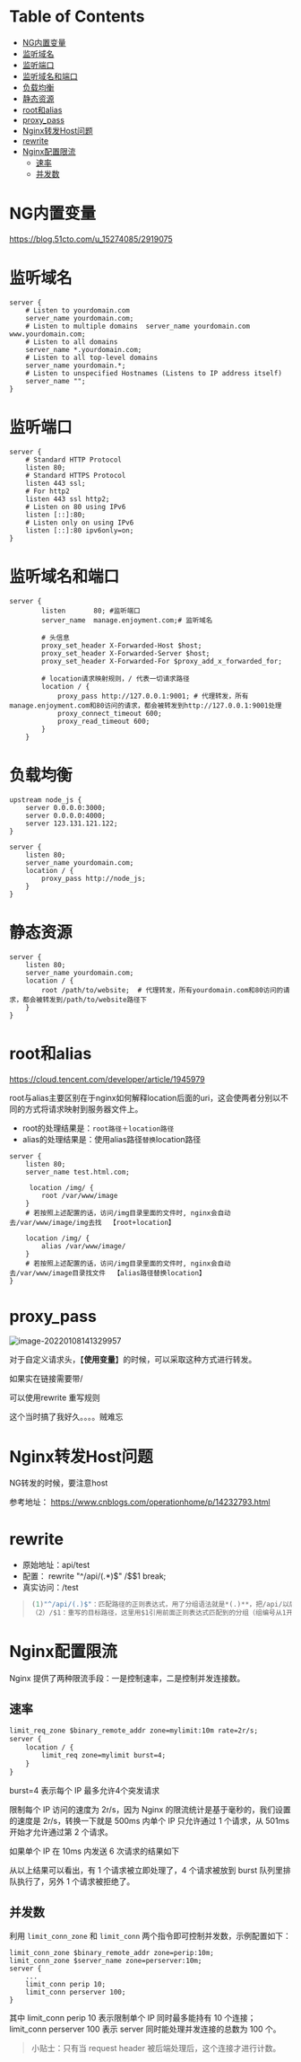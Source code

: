 # Table of Contents

* [NG内置变量](#ng内置变量)
* [监听域名](#监听域名)
* [监听端口](#监听端口)
* [监听域名和端口](#监听域名和端口)
* [负载均衡](#负载均衡)
* [静态资源](#静态资源)
* [root和alias](#root和alias)
* [proxy_pass](#proxy_pass)
* [Nginx转发Host问题](#nginx转发host问题)
* [rewrite](#rewrite)
* [Nginx配置限流](#nginx配置限流)
  * [速率](#速率)
  * [并发数](#并发数)






# NG内置变量



https://blog.51cto.com/u_15274085/2919075





# 监听域名



```nginx
server {
    # Listen to yourdomain.com
    server_name yourdomain.com;
    # Listen to multiple domains  server_name yourdomain.com www.yourdomain.com;
    # Listen to all domains
    server_name *.yourdomain.com;
    # Listen to all top-level domains
    server_name yourdomain.*;
    # Listen to unspecified Hostnames (Listens to IP address itself)
    server_name "";
}
```



# 监听端口

```nginx
server {
    # Standard HTTP Protocol
    listen 80;
    # Standard HTTPS Protocol
    listen 443 ssl;
    # For http2
    listen 443 ssl http2;
    # Listen on 80 using IPv6
    listen [::]:80;
    # Listen only on using IPv6
    listen [::]:80 ipv6only=on;
}
```



# 监听域名和端口

```nginx
server {
        listen       80; #监听端口
        server_name  manage.enjoyment.com;# 监听域名

		# 头信息
        proxy_set_header X-Forwarded-Host $host;
        proxy_set_header X-Forwarded-Server $host;
        proxy_set_header X-Forwarded-For $proxy_add_x_forwarded_for;

		# location请求映射规则，/ 代表一切请求路径
        location / {
			proxy_pass http://127.0.0.1:9001; # 代理转发，所有manage.enjoyment.com和80访问的请求，都会被转发到http://127.0.0.1:9001处理
			proxy_connect_timeout 600;
			proxy_read_timeout 600;
        }
    }
```



# 负载均衡

```nginx
upstream node_js {
    server 0.0.0.0:3000;
    server 0.0.0.0:4000;
    server 123.131.121.122;
}

server {
    listen 80;
    server_name yourdomain.com;
    location / {
        proxy_pass http://node_js;
    }
}
```





# 静态资源

```nginx
server {
    listen 80;
    server_name yourdomain.com;
    location / {
        root /path/to/website;  # 代理转发，所有yourdomain.com和80访问的请求，都会被转发到/path/to/website路径下
    }
}
```







# root和alias

https://cloud.tencent.com/developer/article/1945979




root与alias主要区别在于nginx如何解释location后面的uri，这会使两者分别以不同的方式将请求映射到服务器文件上。

+ root的处理结果是：`root路径＋location路径`
+ alias的处理结果是：使用alias路径`替换`location路径

```nginx
server {
    listen 80;
    server_name test.html.com;
 
     location /img/ {
        root /var/www/image
    }
	# 若按照上述配置的话，访问/img目录里面的文件时, nginx会自动去/var/www/image/img去找  【root+location】

	location /img/ {
 		alias /var/www/image/
	}
	# 若按照上述配置的话，访问/img目录里面的文件时, nginx会自动去/var/www/image目录找文件  【alias路径替换location】
}
```



# proxy_pass

![image-20220108141329957](.images/image-20220108141329957.png)

对于自定义请求头，【**使用变量**】的时候，可以采取这种方式进行转发。

如果实在链接需要带/ 

可以使用rewrite 重写规则

这个当时搞了我好久。。。。贼难忘



# Nginx转发Host问题

NG转发的时候，要注意host

参考地址： https://www.cnblogs.com/operationhome/p/14232793.html



# rewrite

+ 原始地址：api/test
+ 配置： rewrite "^/api/(.*)$" /$$1 break;
+ 真实访问：/test

> ```javascript
> (1)"^/api/(.)$"：匹配路径的正则表达式，用了分组语法就是*(.)**，把/api/以后的所有部分当做1组；
> （2）/$1：重写的目标路径，这里用$1引用前面正则表达式匹配到的分组（组编号从1开始，也就是api），即/api/后面的所有。这样新的路径就是除去/api/以外的所有，就达到了去除/api前缀的目的
> ```




# Nginx配置限流

Nginx 提供了两种限流手段：一是控制速率，二是控制并发连接数。



## 速率

```xml
limit_req_zone $binary_remote_addr zone=mylimit:10m rate=2r/s;
server { 
    location / { 
        limit_req zone=mylimit burst=4;
    }
}
```

burst=4 表示每个 IP 最多允许4个突发请求

限制每个 IP 访问的速度为 2r/s，因为 Nginx 的限流统计是基于毫秒的，我们设置的速度是 2r/s，转换一下就是 500ms 内单个 IP 只允许通过 1 个请求，从 501ms 开始才允许通过第 2 个请求。

如果单个 IP 在 10ms 内发送 6 次请求的结果如下


从以上结果可以看出，有 1 个请求被立即处理了，4 个请求被放到 burst 队列里排队执行了，另外 1 个请求被拒绝了。

## 并发数

利用 `limit_conn_zone` 和 `limit_conn` 两个指令即可控制并发数，示例配置如下：

```text
limit_conn_zone $binary_remote_addr zone=perip:10m;
limit_conn_zone $server_name zone=perserver:10m;
server {
    ...
    limit_conn perip 10;
    limit_conn perserver 100;
}
```

其中 limit_conn perip 10 表示限制单个 IP 同时最多能持有 10 个连接；limit_conn perserver 100 表示 server 同时能处理并发连接的总数为 100 个。

> 小贴士：只有当 request header 被后端处理后，这个连接才进行计数。
